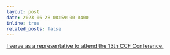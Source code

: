 ```yaml
---
layout: post
date: 2023-06-28 08:59:00-0400
inline: true
related_posts: false
---
```


<a
href="https://www.ccf.org.cn/CCF_Board_Election_2023/hydb/2023-07-24/794555.shtml">I
serve as a representative to attend the 13th CCF
Conference.</a>

